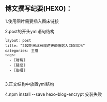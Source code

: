 ## 博文撰写纪要(HEXO)：

1.使用图片需要插入图床链接

2.post的开头yml语句结构

```
layout: post
title: "202期黑丝长腿逆天颜值站入口爆高冷"
categories: 主播
tags: 
  - [射精]
  - [腿控]
  - [御姐]
  
```

3.正文结构中放置yml结构

4.npm install --save hexo-blog-encrypt 安装失败

